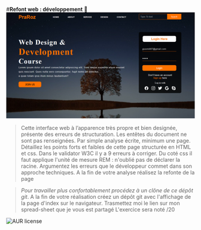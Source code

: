 #**Refont web : développement** 🚀 
![cover](./cover.PNG)
>Cette interface web à l’apparence très propre et bien designée, présente des erreurs de structuration. Les entêtes du document ne sont pas renseignées.
Par simple analyse écrite, minimum une page. Détaillez les points forts et faibles de cette page structurée en  HTML et css. Dans le validator W3C il y a 9 erreurs à corriger. Du coté css il faut applique l'unité de mesure REM :  n'oublié pas de déclarer la racine. Argumentez les erreurs que le développeur commet dans son approche techniques. A la fin de votre analyse réalisez la refonte de la page

> *Pour travailler plus confortablement procédez à un clône de ce dépôt git*.
> A la fin de votre réalisation créez un dépôt git avec l'affichage de la page d'index sur le navigateur.
> Trasmettez moi le lien sur mon spread-sheet que je vous est partagé 
> L'exercice sera  noté /20

![AUR license](https://img.shields.io/aur/license/c)

